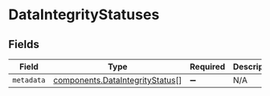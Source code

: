 # DataIntegrityStatuses


## Fields

| Field                                                                              | Type                                                                               | Required                                                                           | Description                                                                        |
| ---------------------------------------------------------------------------------- | ---------------------------------------------------------------------------------- | ---------------------------------------------------------------------------------- | ---------------------------------------------------------------------------------- |
| `metadata`                                                                         | [components.DataIntegrityStatus](../../models/components/dataintegritystatus.md)[] | :heavy_minus_sign:                                                                 | N/A                                                                                |